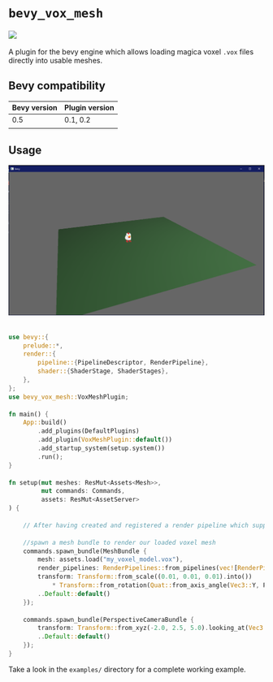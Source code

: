 
<h1>
<code>bevy_vox_mesh</code>
</h1>

<a href="https://crates.io/crates/bevy_vox_mesh">
<img height="24" src="https://img.shields.io/crates/v/bevy_vox_mesh?style=for-the-badge"/>
</a>

A plugin for the bevy engine which allows loading magica voxel `.vox` files directly into usable meshes. 


## Bevy compatibility

| Bevy version | Plugin version |
|--------------|----------------|
| 0.5          | 0.1, 0.2       |
|              |                |


## Usage

![demo screenshot](assets/screenshot.PNG)


```rust

use bevy::{
    prelude::*,
    render::{
        pipeline::{PipelineDescriptor, RenderPipeline},
        shader::{ShaderStage, ShaderStages},
    },
};
use bevy_vox_mesh::VoxMeshPlugin;

fn main() {
    App::build()
        .add_plugins(DefaultPlugins)
        .add_plugin(VoxMeshPlugin::default())
        .add_startup_system(setup.system())
        .run();
}

fn setup(mut meshes: ResMut<Assets<Mesh>>,
         mut commands: Commands,
         assets: ResMut<AssetServer>
) {

    // After having created and registered a render pipeline which supports vertex coloring.

    //spawn a mesh bundle to render our loaded voxel mesh
    commands.spawn_bundle(MeshBundle {
        mesh: assets.load("my_voxel_model.vox"),
        render_pipelines: RenderPipelines::from_pipelines(vec![RenderPipeline::new(HANDLE_TO_PIPELINE_WITH_VERTEX_COLORING)]),
        transform: Transform::from_scale((0.01, 0.01, 0.01).into())
            * Transform::from_rotation(Quat::from_axis_angle(Vec3::Y, PI)),
        ..Default::default()
    });

    commands.spawn_bundle(PerspectiveCameraBundle {
        transform: Transform::from_xyz(-2.0, 2.5, 5.0).looking_at(Vec3::ZERO, Vec3::Y),
        ..Default::default()
    });
}


```

Take a look in the `examples/` directory for a complete working example.